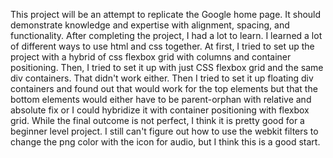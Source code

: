 This project will be an attempt to replicate the Google home page. It should demonstrate knowledge and expertise with alignment, spacing, and functionality. After completing the project, I had a lot to learn. I learned a lot of different ways to use html and css together. At first, I tried to set up the project with a hybrid of css flexbox grid with columns and container positioning. Then, I tried to set it up with just CSS flexbox grid and the same div containers. That didn't work either. Then I tried to set it up floating div containers and found out that would work for the top elements but that the bottom elements would either have to be parent-orphan with relative and absolute fix or I could hybridize it with container positioning with flexbox grid. While the final outcome is not perfect, I think it is pretty good for a beginner level project. I still can't figure out how to use the webkit filters to change the png color with the icon for audio, but I think this is a good start.
